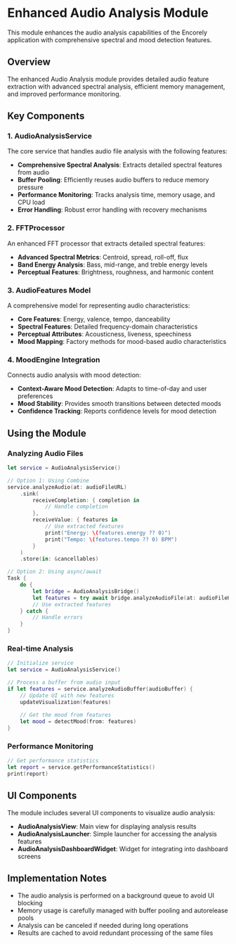 # Enhanced Audio Analysis Module

This module enhances the audio analysis capabilities of the Encorely application with comprehensive spectral and mood detection features.

## Overview

The enhanced Audio Analysis module provides detailed audio feature extraction with advanced spectral analysis, efficient memory management, and improved performance monitoring.

## Key Components

### 1. AudioAnalysisService

The core service that handles audio file analysis with the following features:

- **Comprehensive Spectral Analysis**: Extracts detailed spectral features from audio
- **Buffer Pooling**: Efficiently reuses audio buffers to reduce memory pressure
- **Performance Monitoring**: Tracks analysis time, memory usage, and CPU load
- **Error Handling**: Robust error handling with recovery mechanisms

### 2. FFTProcessor

An enhanced FFT processor that extracts detailed spectral features:

- **Advanced Spectral Metrics**: Centroid, spread, roll-off, flux
- **Band Energy Analysis**: Bass, mid-range, and treble energy levels
- **Perceptual Features**: Brightness, roughness, and harmonic content

### 3. AudioFeatures Model

A comprehensive model for representing audio characteristics:

- **Core Features**: Energy, valence, tempo, danceability
- **Spectral Features**: Detailed frequency-domain characteristics
- **Perceptual Attributes**: Acousticness, liveness, speechiness
- **Mood Mapping**: Factory methods for mood-based audio characteristics

### 4. MoodEngine Integration

Connects audio analysis with mood detection:

- **Context-Aware Mood Detection**: Adapts to time-of-day and user preferences
- **Mood Stability**: Provides smooth transitions between detected moods
- **Confidence Tracking**: Reports confidence levels for mood detection

## Using the Module

### Analyzing Audio Files

```swift
let service = AudioAnalysisService()

// Option 1: Using Combine
service.analyzeAudio(at: audioFileURL)
    .sink(
        receiveCompletion: { completion in
            // Handle completion
        },
        receiveValue: { features in
            // Use extracted features
            print("Energy: \(features.energy ?? 0)")
            print("Tempo: \(features.tempo ?? 0) BPM")
        }
    )
    .store(in: &cancellables)

// Option 2: Using async/await
Task {
    do {
        let bridge = AudioAnalysisBridge()
        let features = try await bridge.analyzeAudioFile(at: audioFileURL)
        // Use extracted features
    } catch {
        // Handle errors
    }
}
```

### Real-time Analysis

```swift
// Initialize service
let service = AudioAnalysisService()

// Process a buffer from audio input
if let features = service.analyzeAudioBuffer(audioBuffer) {
    // Update UI with new features
    updateVisualization(features)
    
    // Get the mood from features
    let mood = detectMood(from: features)
}
```

### Performance Monitoring

```swift
// Get performance statistics
let report = service.getPerformanceStatistics()
print(report)
```

## UI Components

The module includes several UI components to visualize audio analysis:

- **AudioAnalysisView**: Main view for displaying analysis results
- **AudioAnalysisLauncher**: Simple launcher for accessing the analysis features
- **AudioAnalysisDashboardWidget**: Widget for integrating into dashboard screens

## Implementation Notes

- The audio analysis is performed on a background queue to avoid UI blocking
- Memory usage is carefully managed with buffer pooling and autorelease pools
- Analysis can be canceled if needed during long operations
- Results are cached to avoid redundant processing of the same files
